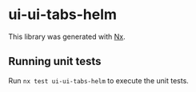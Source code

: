 # ui-ui-tabs-helm

This library was generated with [Nx](https://nx.dev).

## Running unit tests

Run `nx test ui-ui-tabs-helm` to execute the unit tests.

